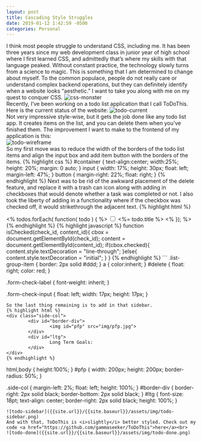 ```yaml
---
layout: post
title: Cascading Style Struggles
date: 2019-01-12 1:42:59 -0500
categories: Personal
---
```


I think most people struggle to understand CSS, including me. It has been three years since my web development class in junior year of high school where I first learned CSS, and admittedly that’s where my skills with that language peaked. Without constant practice, the technology slowly turns from a science to magic. This is something that I am determined to change about myself. To the common populace, people do not really care or understand complex backend operations, but they can definitely identify when a website looks “aesthetic.” I want to take you along with me on my quest to conquer CSS.
![css-monster]({{site.url}}/{{site.baseurl}}/assets/img/css-monster.jpg)<br>
Recently, I’ve been working on a todo list application that I call ToDoThis. Here is the current status of the website:
![todo-current]({{site.url}}/{{site.baseurl}}/assets/img/todo-current.png)<br>
Not very impressive style-wise, but it gets the job done like any todo list app. It creates items on the list, and you can delete them when you’ve finished them. The improvement I want to make to the frontend of my application is this:<br>
![todo-wireframe]({{site.url}}/{{site.baseurl}}/assets/img/todo-wireframe.png)<br>
So my first move was to reduce the width of the borders of the todo list items and align the input box and add item button with the borders of the items.
{% highlight css %}
#container
{
    text-align:center;
    width:25%; 
    height: 20%;
    margin: 0 auto;
}
input
{
   width: 17%;
   height: 30px;
   float: left; 
   margin-left: 47%;
}
button
{
    margin-right: 22%;
    float: right;
}
{% endhighlight %}
Next was to be rid of the awkward placement of the delete feature, and replace it with a trash can icon along with adding in checkboxes that would denote whether a task was completed or not. I also took the liberty of adding in a functionality where if the checkbox was checked off, it would strikethrough the adjacent text.
{% highlight html %}
<div id = "container" class="list-group">
      <% todos.forEach( function( todo ) { %>
        <span class="list-group-item list-group-item-action"> 
                <input type="checkbox" class="form-check-input" id="check<%= todo._id %>" onclick="isChecked('check<%= todo._id %>', 'content<%= todo._id %>')">
                <label class="form-check-label" for="check<%= todo._id %>" id="content<%= todo._id %>">
                    <%= todo.title %>
                </label>
            <span id="delete"> 
                <a href="/destroy/<%= todo._id %>" title="Delete this todo item">
                    <span class="glyphicon glyphicon-trash"></span>
                </a> 
            </span>
        </span>
      <% }); %>
</div>
{% endhighlight %}
{% highlight javascript %}
function isChecked(check_id, content_id){
    cbox = document.getElementById(check_id);
    content = document.getElementById(content_id);
    if(cbox.checked){
        content.style.textDecoration = "line-through";
    }else{
        content.style.textDecoration = "initial";
    }
}
{% endhighlight %}
```
.list-group-item
{
    border: 2px solid #ddd;
}
a
{
    color:inherit;
}
#delete
{
    float: right;
    color: red;
}

.form-check-label
{
    font-weight: inherit;
}

.form-check-input
{
    float: left;
    width: 17px;
    height: 17px;
}
```
So the last thing remaining is to add in that sidebar. 
{% highlight html %}
<div class="side-col">
        <div id="border-div">
                <img id="pfp" src="img/pfp.jpg">
        </div>
        <div id="ltg">
                Long Term Goals:
        </div>
</div>
{% endhighlight %}
```
html,body 
{ 
    height:100%; 
}
#pfp 
{
    width: 200px;
    height: 200px;
    border-radius: 50%;
}

.side-col
{
    margin-left: 2%;
    float: left;
    height: 100%;
}
#border-div
{
    border-right: 2px solid black;
    border-bottom: 2px solid black;
}
#ltg
{
    font-size: 18pt;
    text-align: center;
    border-right: 2px solid black;
    height: 100%;
}
```
![todo-sidebar]({{site.url}}/{{site.baseurl}}/assets/img/todo-sidebar.png)
And with that, ToDoThis is <i>slightly</i> better styled. Check out my code <a href="https://github.com/gammaseeker/ToDoThis">here</a><br>
![todo-done]({{site.url}}/{{site.baseurl}}/assets/img/todo-done.png)
